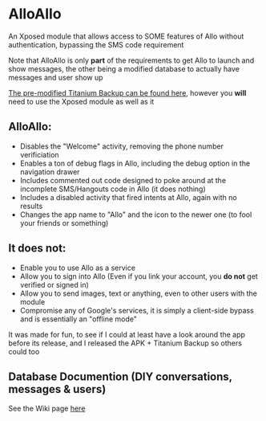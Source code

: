 # AlloAllo
An Xposed module that allows access to SOME features of Allo without authentication, bypassing the SMS code requirement

Note that AlloAllo is only **part** of the requirements to get Allo to launch and show messages, the other being a modified database to actually have messages and user show up

[The pre-modified Titanium Backup can be found here](https://drive.google.com/open?id=0BwduK1C1PXjxMTVoN21YelF1bGs), however you **will** need to use the Xposed module as well as it

## AlloAllo:
- Disables the "Welcome" activity, removing the phone number verificiation
- Enables a ton of debug flags in Allo, including the debug option in the navigation drawer
- Includes commented out code designed to poke around at the incomplete SMS/Hangouts code in Allo (it does nothing)
- Includes a disabled activity that fired intents at Allo, again with no results
- Changes the app name to "Allo" and the icon to the newer one (to fool your friends or something)

## It does not:

- Enable you to use Allo as a service
- Allow you to sign into Allo (Even if you link your account, you **do not** get verified or signed in)
- Allow you to send images, text or anything, even to other users with the module
- Compromise any of Google's services, it is simply a client-side bypass and is essentially an "offline mode"

It was made for fun, to see if I could at least have a look around the app before its release, and I released the APK + Titanium Backup so others could too

## Database Documention (DIY conversations, messages & users)
See the Wiki page [here](https://github.com/Quinny898/AlloAllo/wiki/Database-DIY)

